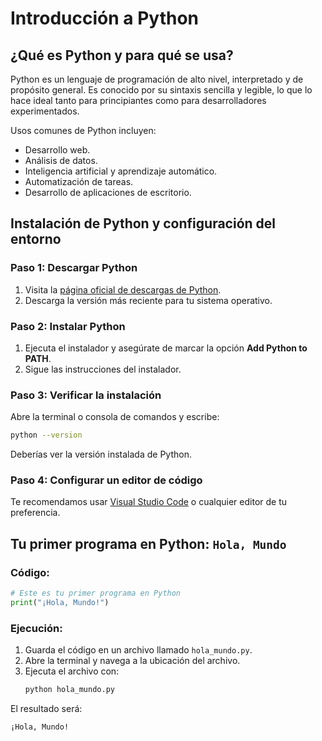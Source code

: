 
# Introducción a Python

## ¿Qué es Python y para qué se usa?
Python es un lenguaje de programación de alto nivel, interpretado y de propósito general. Es conocido por su sintaxis sencilla y legible, lo que lo hace ideal tanto para principiantes como para desarrolladores experimentados.

Usos comunes de Python incluyen:
- Desarrollo web.
- Análisis de datos.
- Inteligencia artificial y aprendizaje automático.
- Automatización de tareas.
- Desarrollo de aplicaciones de escritorio.

## Instalación de Python y configuración del entorno
### Paso 1: Descargar Python
1. Visita la [página oficial de descargas de Python](https://www.python.org/downloads/).
2. Descarga la versión más reciente para tu sistema operativo.

### Paso 2: Instalar Python
1. Ejecuta el instalador y asegúrate de marcar la opción **Add Python to PATH**.
2. Sigue las instrucciones del instalador.

### Paso 3: Verificar la instalación
Abre la terminal o consola de comandos y escribe:
```bash
python --version
```
Deberías ver la versión instalada de Python.

### Paso 4: Configurar un editor de código
Te recomendamos usar [Visual Studio Code](https://code.visualstudio.com/) o cualquier editor de tu preferencia.

## Tu primer programa en Python: `Hola, Mundo`
### Código:
```python
# Este es tu primer programa en Python
print("¡Hola, Mundo!")
```

### Ejecución:
1. Guarda el código en un archivo llamado `hola_mundo.py`.
2. Abre la terminal y navega a la ubicación del archivo.
3. Ejecuta el archivo con:
   ```bash
   python hola_mundo.py
   ```

El resultado será:
```
¡Hola, Mundo!
```
